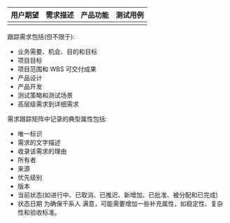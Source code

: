 
| 用户期望 | 需求描述 | 产品功能 | 测试用例 |
| --- | --- | --- | --- |
|  |  |  |  |

跟踪需求包括(但不限于):
- 业务需要、机会、目的和目标
- 项目目标
- 项目范围和 WBS 可交付成果
- 产品设计
- 产品开发
- 测试策略和测试场景
- 高层级需求到详细需求

需求跟踪矩阵中记录的典型属性包括:
- 唯一标识
- 需求的文字描述
- 收录该需求的理由
- 所有者
- 来源
- 优先级别
- 版本
- 当前状态(如进行中、已取消、已推迟、新增加、已批准、被分配和已完成)
- 状态日期
为确保干系人 满意，可能需要增加一些补充属性，如稳定性、复杂性和验收标准。
